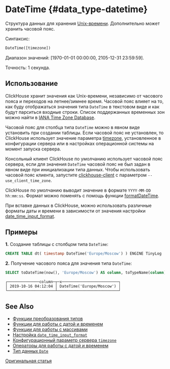 # DateTime {#data_type-datetime}

Структура данных для хранения [Unix-времени](https://ru.wikipedia.org/wiki/Unix-время). Дополнительно может хранить часовой пояс.

Синтаксис:

```sql
DateTime([timezone])
```

Диапазон значений: [1970-01-01 00:00:00, 2105-12-31 23:59:59].

Точность: 1 секунда.

## Использование

ClickHouse хранит значения как Unix-времени, независимо от часового пояса и переходов на летнее/зимнее время. Часовой пояс влияет на то, как буду отображаться значения типа `DateTime` в текстовом виде и как будут парситься входные строки. Список поддержанных временных зон можно найти в [IANA Time Zone Database](https://www.iana.org/time-zones).

Часовой пояс для столбца типа `DateTime` можно в явном виде установить при создании таблицы. Если часовой пояс не установлен, то ClickHouse использует значение параметра [timezone](../operations/server_settings/settings.md#server_settings-timezone), установленное в конфигурации сервера или в настройках операционной системы на момент запуска сервера.

Консольный клиент ClickHouse по умолчанию использует часовой пояс сервера, если для значения `DateTime` часовой пояс не был задан в явном виде при инициализации типа данных. Чтобы использовать часовой пояс клиента, запустите [clickhouse-client](../interfaces/cli.md) с параметром `--use_client_time_zone`.

ClickHouse по умолчанию выводит значение в формате `YYYY-MM-DD hh:mm:ss`. Формат можно поменять с помощь функции [formatDateTime](../query_language/functions/date_time_functions.md#formatdatetime).

При вставке данных в ClickHouse, можно использовать различные форматы даты и времени в зависимости от значения настройки [date_time_input_format](../operations/settings/settings.md#settings-date_time_input_format).

## Примеры

**1.** Создание таблицы с столбцом типа `DateTime`:

```sql
CREATE TABLE dt( timestamp DateTime('Europe/Moscow') ) ENGINE TinyLog
```

**2.** Получение часового пояса для значения типа `DateTime`:

```sql
SELECT toDateTime(now(), 'Europe/Moscow') AS column, toTypeName(column) AS x
```
```text
┌──────────────column─┬─x─────────────────────────┐
│ 2019-10-16 04:12:04 │ DateTime('Europe/Moscow') │
└─────────────────────┴───────────────────────────┘
```

## See Also

- [Функции преобразования типов](../query_language/functions/type_conversion_functions.md)
- [Функции для работы с датой и временем](../query_language/functions/date_time_functions.md)
- [Функции для работы с массивами](../query_language/functions/array_functions.md)
- [Настройка `date_time_input_format`](../operations/settings/settings.md#settings-date_time_input_format)
- [Конфигурационный параметр сервера `timezone`](../operations/server_settings/settings.md#server_settings-timezone)
- [Операторы для работы с датой и временем](../query_language/operators.md#operators-datetime)
- [Тип данных `Date`](date.md)

[Оригинальная статья](https://clickhouse.yandex/docs/ru/data_types/datetime/) <!--hide-->
